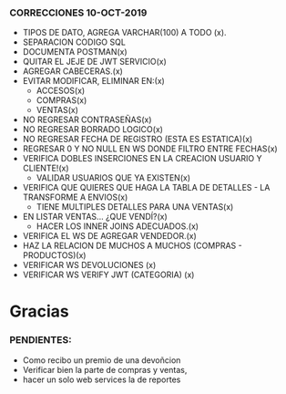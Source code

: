 ### CORRECCIONES 10-OCT-2019

- TIPOS DE DATO, AGREGA VARCHAR(100) A TODO (x).
- SEPARACION CODIGO SQL
- DOCUMENTA POSTMAN(x)
- QUITAR EL JEJE DE JWT SERVICIO(x)
- AGREGAR CABECERAS.(x)
- EVITAR MODIFICAR, ELIMINAR EN:(x)
  - ACCESOS(x)
  - COMPRAS(x)
  - VENTAS(x)
- NO REGRESAR CONTRASEÑAS(x)
- NO REGRESAR BORRADO LOGICO(x)
- NO REGRESAR FECHA DE REGISTRO (ESTA ES ESTATICA)(x)
- REGRESAR 0 Y NO NULL EN WS DONDE FILTRO ENTRE FECHAS(x)
- VERIFICA DOBLES INSERCIONES EN LA CREACION USUARIO Y CLIENTE!(x)
  - VALIDAR USUARIOS QUE YA EXISTEN(x)
- VERIFICA QUE QUIERES QUE HAGA LA TABLA DE DETALLES - LA TRANSFORME A ENVIOS(x)
  - TIENE MULTIPLES DETALLES PARA UNA VENTAS(x)
- EN LISTAR VENTAS... ¿QUE VENDÍ?(x)
  - HACER LOS INNER JOINS ADECUADOS.(x)
- VERIFICA EL WS DE AGREGAR VENDEDOR.(x)
- HAZ LA RELACION DE MUCHOS A MUCHOS (COMPRAS - PRODUCTOS)(x)
- VERIFICAR WS DEVOLUCIONES (x)
- VERIFICAR WS VERIFY JWT (CATEGORIA) (x)

# Gracias


### PENDIENTES:

- Como recibo un premio de una devoñcion
- Verificar bien la parte de compras y ventas,
- hacer un solo web services la de reportes
